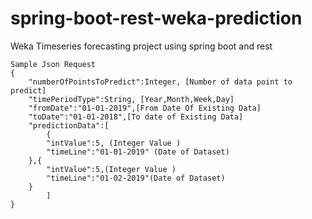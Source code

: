 # spring-boot-rest-weka-prediction
Weka Timeseries forecasting project using spring boot and rest

```
Sample Json Request
{
	"numberOfPointsToPredict":Integer, [Number of data point to predict]
	"timePeriodType":String, [Year,Month,Week,Day]
	"fromDate":"01-01-2019",[From Date Of Existing Data]
	"toDate":"01-01-2018",[To date of Existing Data]
	"predictionData":[
		{
		"intValue":5, (Integer Value )
		"timeLine":"01-01-2019" (Date of Dataset)
	},{
		"intValue":5,(Integer Value )
		"timeLine":"01-02-2019"(Date of Dataset)
	}
		]
}
```

